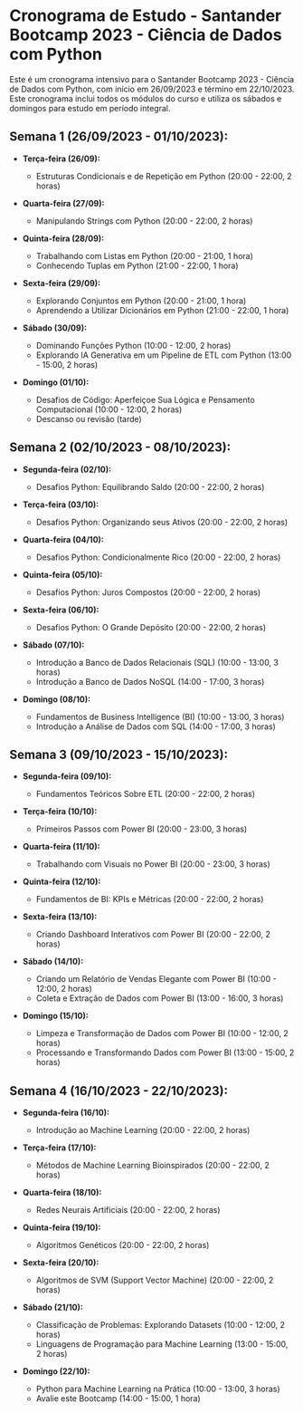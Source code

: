 # Cronograma de Estudo - Santander Bootcamp 2023 - Ciência de Dados com Python

Este é um cronograma intensivo para o Santander Bootcamp 2023 - Ciência de Dados com Python, com início em 26/09/2023 e término em 22/10/2023. Este cronograma inclui todos os módulos do curso e utiliza os sábados e domingos para estudo em período integral.

## Semana 1 (26/09/2023 - 01/10/2023):

- **Terça-feira (26/09):**
  - Estruturas Condicionais e de Repetição em Python (20:00 - 22:00, 2 horas)

- **Quarta-feira (27/09):**
  - Manipulando Strings com Python (20:00 - 22:00, 2 horas)

- **Quinta-feira (28/09):**
  - Trabalhando com Listas em Python (20:00 - 21:00, 1 hora)
  - Conhecendo Tuplas em Python (21:00 - 22:00, 1 hora)

- **Sexta-feira (29/09):**
  - Explorando Conjuntos em Python (20:00 - 21:00, 1 hora)
  - Aprendendo a Utilizar Dicionários em Python (21:00 - 22:00, 1 hora)

- **Sábado (30/09):**
  - Dominando Funções Python (10:00 - 12:00, 2 horas)
  - Explorando IA Generativa em um Pipeline de ETL com Python (13:00 - 15:00, 2 horas)

- **Domingo (01/10):**
  - Desafios de Código: Aperfeiçoe Sua Lógica e Pensamento Computacional (10:00 - 12:00, 2 horas)
  - Descanso ou revisão (tarde)

## Semana 2 (02/10/2023 - 08/10/2023):

- **Segunda-feira (02/10):**
  - Desafios Python: Equilibrando Saldo (20:00 - 22:00, 2 horas)

- **Terça-feira (03/10):**
  - Desafios Python: Organizando seus Ativos (20:00 - 22:00, 2 horas)

- **Quarta-feira (04/10):**
  - Desafios Python: Condicionalmente Rico (20:00 - 22:00, 2 horas)

- **Quinta-feira (05/10):**
  - Desafios Python: Juros Compostos (20:00 - 22:00, 2 horas)

- **Sexta-feira (06/10):**
  - Desafios Python: O Grande Depósito (20:00 - 22:00, 2 horas)

- **Sábado (07/10):**
  - Introdução a Banco de Dados Relacionais (SQL) (10:00 - 13:00, 3 horas)
  - Introdução a Banco de Dados NoSQL (14:00 - 17:00, 3 horas)

- **Domingo (08/10):**
  - Fundamentos de Business Intelligence (BI) (10:00 - 13:00, 3 horas)
  - Introdução a Análise de Dados com SQL (14:00 - 17:00, 3 horas)

## Semana 3 (09/10/2023 - 15/10/2023):

- **Segunda-feira (09/10):**
  - Fundamentos Teóricos Sobre ETL (20:00 - 22:00, 2 horas)

- **Terça-feira (10/10):**
  - Primeiros Passos com Power BI (20:00 - 23:00, 3 horas)

- **Quarta-feira (11/10):**
  - Trabalhando com Visuais no Power BI (20:00 - 23:00, 3 horas)

- **Quinta-feira (12/10):**
  - Fundamentos de BI: KPIs e Métricas (20:00 - 22:00, 2 horas)

- **Sexta-feira (13/10):**
  - Criando Dashboard Interativos com Power BI (20:00 - 22:00, 2 horas)

- **Sábado (14/10):**
  - Criando um Relatório de Vendas Elegante com Power BI (10:00 - 12:00, 2 horas)
  - Coleta e Extração de Dados com Power BI (13:00 - 16:00, 3 horas)

- **Domingo (15/10):**
  - Limpeza e Transformação de Dados com Power BI (10:00 - 12:00, 2 horas)
  - Processando e Transformando Dados com Power BI (13:00 - 15:00, 2 horas)

## Semana 4 (16/10/2023 - 22/10/2023):

- **Segunda-feira (16/10):**
  - Introdução ao Machine Learning (20:00 - 22:00, 2 horas)

- **Terça-feira (17/10):**
  - Métodos de Machine Learning Bioinspirados (20:00 - 22:00, 2 horas)

- **Quarta-feira (18/10):**
  - Redes Neurais Artificiais (20:00 - 22:00, 2 horas)

- **Quinta-feira (19/10):**
  - Algoritmos Genéticos (20:00 - 22:00, 2 horas)

- **Sexta-feira (20/10):**
  - Algoritmos de SVM (Support Vector Machine) (20:00 - 22:00, 2 horas)

- **Sábado (21/10):**
  - Classificação de Problemas: Explorando Datasets (10:00 - 12:00, 2 horas)
  - Linguagens de Programação para Machine Learning (13:00 - 15:00, 2 horas)

- **Domingo (22/10):**
  - Python para Machine Learning na Prática (10:00 - 13:00, 3 horas)
  - Avalie este Bootcamp (14:00 - 15:00, 1 hora)
